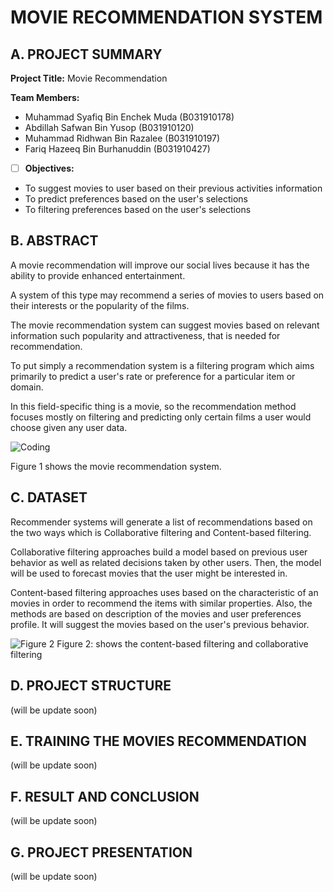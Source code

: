 # MOVIE RECOMMENDATION SYSTEM 

## A. PROJECT SUMMARY

**Project Title:** Movie Recommendation

**Team Members:** 
- Muhammad Syafiq Bin Enchek Muda (B031910178)
- Abdillah Safwan Bin Yusop (B031910120)
- Muhammad Ridhwan Bin Razalee (B031910197)
- Fariq Hazeeq Bin Burhanuddin (B031910427)


- [ ] **Objectives:**

- To suggest movies to user based on their previous activities information
- To predict preferences based on the user's selections
- To filtering preferences based on the user's selections



##  B. ABSTRACT 

A movie recommendation will improve our social lives because it has the ability to provide enhanced entertainment. 

A system of this type may recommend a series of movies to users based on their interests or the popularity of the films. 

The movie recommendation system can suggest movies based on relevant information such popularity and attractiveness, that is needed for recommendation.

To put simply a recommendation system is a filtering program which aims primarily to predict a user's rate or preference for a particular item or domain.

In this field-specific thing is a movie, so the recommendation method focuses mostly on filtering and predicting only certain films a user would choose given any user data.


![Coding](https://d2h0cx97tjks2p.cloudfront.net/blogs/wp-content/uploads/sites/2/2019/07/recommendation-system-project-in-R.png)

Figure 1 shows the movie recommendation system.


## C.  DATASET

Recommender systems will generate a list of recommendations based on the two ways which is Collaborative filtering and Content-based filtering.

Collaborative filtering approaches build a model based on previous user behavior as well as related decisions taken by other users. 
Then, the model will be used to forecast movies that the user might be interested in.

Content-based filtering approaches uses based on the characteristic of an movies in order to recommend the items with similar properties. 
Also, the methods are based on description of the movies and user preferences profile. 
It will suggest the movies based on the user's previous behavior.

![Figure 2](https://editor.analyticsvidhya.com/uploads/88506recommendation%20system.png)
Figure 2: shows the content-based filtering and collaborative filtering 


## D.   PROJECT STRUCTURE
(will be update soon)

## E.  TRAINING THE MOVIES RECOMMENDATION
(will be update soon)

## F.  RESULT AND CONCLUSION
(will be update soon)

## G.   PROJECT PRESENTATION 
(will be update soon)





